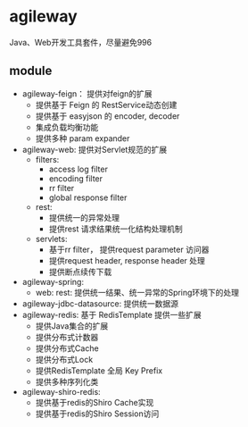 # agileway
Java、Web开发工具套件，尽量避免996

## module

+ agileway-feign： 提供对feign的扩展
    + 提供基于 Feign 的 RestService动态创建
    + 提供基于 easyjson 的 encoder, decoder
    + 集成负载均衡功能
    + 提供多种 param expander
+ agileway-web: 提供对Servlet规范的扩展
    + filters: 
        + access log filter
        + encoding filter
        + rr filter
        + global response filter
    + rest: 
        + 提供统一的异常处理
        + 提供rest 请求结果统一化结构处理机制
    + servlets:
        + 基于rr filter， 提供request parameter 访问器
        + 提供request header, response header 处理
        + 提供断点续传下载    
+ agileway-spring: 
    + web:
        rest: 提供统一结果、统一异常的Spring环境下的处理
+ agileway-jdbc-datasource: 提供统一数据源
+ agileway-redis: 基于 RedisTemplate 提供一些扩展
    + 提供Java集合的扩展
    + 提供分布式计数器
    + 提供分布式Cache
    + 提供分布式Lock
    + 提供RedisTemplate 全局 Key Prefix
    + 提供多种序列化类        
+ agileway-shiro-redis:
    + 提供基于redis的Shiro Cache实现
    + 提供基于redis的Shiro Session访问                